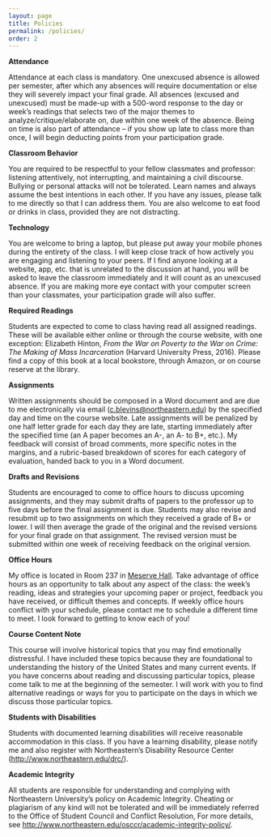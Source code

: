 ```yaml
---
layout: page
title: Policies
permalink: /policies/
order: 2
--- 
```


**Attendance**

Attendance at each class is mandatory. One unexcused absence is allowed per semester, after which any absences will require documentation or else they will severely impact your final grade. All absences (excused and unexcused) must be made-up with a 500-word response to the day or week’s readings that selects two of the major themes to analyze/critique/elaborate on, due within one week of the absence. Being on time is also part of attendance – if you show up late to class more than once, I will begin deducting points from your participation grade.

**Classroom Behavior**

You are required to be respectful to your fellow classmates and professor: listening attentively, not interrupting, and maintaining a civil discourse. Bullying or personal attacks will not be tolerated. Learn names and always assume the best intentions in each other. If you have any issues, please talk to me directly so that I can address them. You are also welcome to eat food or drinks in class, provided they are not distracting. 

**Technology**

You are welcome to bring a laptop, but please put away your mobile phones during the entirety of the class. I will keep close track of how actively you are engaging and listening to your peers. If I find anyone looking at a website, app, etc. that is unrelated to the discussion at hand, you will be asked to leave the classroom immediately and it will count as an unexcused absence. If you are making more eye contact with your computer screen than your classmates, your participation grade will also suffer.

**Required Readings**

Students are expected to come to class having read all assigned readings. These will be available either online or through the course website, with one exception: Elizabeth Hinton, *From the War on Poverty to the War on Crime: The Making of Mass Incarceration* (Harvard University Press, 2016). Please find a copy of this book at a local bookstore, through Amazon, or on course reserve at the library.

**Assignments**

Written assignments should be composed in a Word document and are due to me electronically via email (c.blevins@northeastern.edu) by the specified day and time on the course website. Late assignments will be penalized by one half letter grade for each day they are late, starting immediately after the specified time (an A paper becomes an A-, an A- to B+, etc.). My feedback will consist of broad comments, more specific notes in the margins, and a rubric-based breakdown of scores for each category of evaluation, handed back to you in a Word document. 

**Drafts and Revisions**

Students are encouraged to come to office hours to discuss upcoming assignments, and they may submit drafts of papers to the professor up to five days before the final assignment is due. Students may also revise and resubmit up to two assignments on which they received a grade of B+ or lower. I will then average the grade of the original and the revised versions for your final grade on that assignment. The revised version must be submitted within one week of receiving feedback on the original version. 

**Office Hours**

My office is located in Room 237 in [Meserve Hall](https://www.google.com/maps/place/Meserve+Hall/@42.3378125,-71.0931276,17z/data=!3m1!4b1!4m5!3m4!1s0x89e37a22217737a9:0x8ba53f8873603d10!8m2!3d42.3378086!4d-71.0909389). Take advantage of office hours as an opportunity to talk about any aspect of the class: the week’s reading, ideas and strategies your upcoming paper or project, feedback you have received, or difficult themes and concepts. If weekly office hours conflict with your schedule, please contact me to schedule a different time to meet. I look forward to getting to know each of you!

**Course Content Note**

This course will involve historical topics that you may find emotionally distressful. I have included these topics because they are foundational to understanding the history of the United States and many current events. If you have concerns about reading and discussing particular topics, please come talk to me at the beginning of the semester. I will work with you to find alternative readings or ways for you to participate on the days in which we discuss those particular topics.

**Students with Disabilities**

Students with documented learning disabilities will receive reasonable accommodation in this class. If you have a learning disability, please notify me and also register with Northeastern’s Disability Resource Center (<http://www.northeastern.edu/drc/>). 

**Academic Integrity**

All students are responsible for understanding and complying with Northeastern University’s policy on Academic Integrity. Cheating or plagiarism of any kind will not be tolerated and will be immediately referred to the Office of Student Council and Conflict Resolution, For more details, see <http://www.northeastern.edu/osccr/academic-integrity-policy/>.
